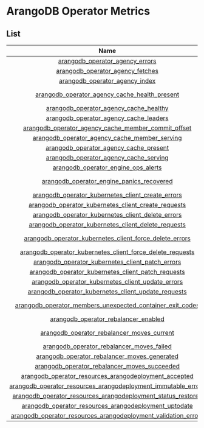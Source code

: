 # ArangoDB Operator Metrics

## List

|                                                                 Name                                                                  |     Namespace     |    Group     |  Type   | Description                                                                           |
|:-------------------------------------------------------------------------------------------------------------------------------------:|:-----------------:|:------------:|:-------:|:--------------------------------------------------------------------------------------|
|                                [arangodb_operator_agency_errors](./arangodb_operator_agency_errors.md)                                | arangodb_operator |    agency    | Counter | Current count of agency cache fetch errors                                            |
|                               [arangodb_operator_agency_fetches](./arangodb_operator_agency_fetches.md)                               | arangodb_operator |    agency    | Counter | Current count of agency cache fetches                                                 |
|                                 [arangodb_operator_agency_index](./arangodb_operator_agency_index.md)                                 | arangodb_operator |    agency    |  Gauge  | Current index of the agency cache                                                     |
|                  [arangodb_operator_agency_cache_health_present](./arangodb_operator_agency_cache_health_present.md)                  | arangodb_operator | agency_cache |  Gauge  | Determines if local agency cache health is present                                    |
|                         [arangodb_operator_agency_cache_healthy](./arangodb_operator_agency_cache_healthy.md)                         | arangodb_operator | agency_cache |  Gauge  | Determines if agency is healthy                                                       |
|                         [arangodb_operator_agency_cache_leaders](./arangodb_operator_agency_cache_leaders.md)                         | arangodb_operator | agency_cache |  Gauge  | Determines agency leader vote count                                                   |
|            [arangodb_operator_agency_cache_member_commit_offset](./arangodb_operator_agency_cache_member_commit_offset.md)            | arangodb_operator | agency_cache |  Gauge  | Determines agency member commit offset                                                |
|                  [arangodb_operator_agency_cache_member_serving](./arangodb_operator_agency_cache_member_serving.md)                  | arangodb_operator | agency_cache |  Gauge  | Determines if agency member is reachable                                              |
|                         [arangodb_operator_agency_cache_present](./arangodb_operator_agency_cache_present.md)                         | arangodb_operator | agency_cache |  Gauge  | Determines if local agency cache is present                                           |
|                         [arangodb_operator_agency_cache_serving](./arangodb_operator_agency_cache_serving.md)                         | arangodb_operator | agency_cache |  Gauge  | Determines if agency is serving                                                       |
|                            [arangodb_operator_engine_ops_alerts](./arangodb_operator_engine_ops_alerts.md)                            | arangodb_operator |    engine    | Counter | Counter for actions which requires ops attention                                      |
|                      [arangodb_operator_engine_panics_recovered](./arangodb_operator_engine_panics_recovered.md)                      | arangodb_operator |    engine    | Counter | Number of Panics recovered inside Operator reconciliation loop                        |
|              [arangodb_operator_kubernetes_client_create_errors](./arangodb_operator_kubernetes_client_create_errors.md)              | arangodb_operator |  kubernetes  | Counter | Counter for kubernetes Create request errors                                          |
|            [arangodb_operator_kubernetes_client_create_requests](./arangodb_operator_kubernetes_client_create_requests.md)            | arangodb_operator |  kubernetes  | Counter | Counter for kubernetes Create requests                                                |
|              [arangodb_operator_kubernetes_client_delete_errors](./arangodb_operator_kubernetes_client_delete_errors.md)              | arangodb_operator |  kubernetes  | Counter | Counter for kubernetes Delete request errors                                          |
|            [arangodb_operator_kubernetes_client_delete_requests](./arangodb_operator_kubernetes_client_delete_requests.md)            | arangodb_operator |  kubernetes  | Counter | Counter for kubernetes Delete requests                                                |
|        [arangodb_operator_kubernetes_client_force_delete_errors](./arangodb_operator_kubernetes_client_force_delete_errors.md)        | arangodb_operator |  kubernetes  | Counter | Counter for kubernetes ForceDelete request errors                                     |
|      [arangodb_operator_kubernetes_client_force_delete_requests](./arangodb_operator_kubernetes_client_force_delete_requests.md)      | arangodb_operator |  kubernetes  | Counter | Counter for kubernetes ForceDelete requests                                           |
|               [arangodb_operator_kubernetes_client_patch_errors](./arangodb_operator_kubernetes_client_patch_errors.md)               | arangodb_operator |  kubernetes  | Counter | Counter for kubernetes Patch request errors                                           |
|             [arangodb_operator_kubernetes_client_patch_requests](./arangodb_operator_kubernetes_client_patch_requests.md)             | arangodb_operator |  kubernetes  | Counter | Counter for kubernetes Patch requests                                                 |
|              [arangodb_operator_kubernetes_client_update_errors](./arangodb_operator_kubernetes_client_update_errors.md)              | arangodb_operator |  kubernetes  | Counter | Counter for kubernetes Update request errors                                          |
|            [arangodb_operator_kubernetes_client_update_requests](./arangodb_operator_kubernetes_client_update_requests.md)            | arangodb_operator |  kubernetes  | Counter | Counter for kubernetes Update requests                                                |
|      [arangodb_operator_members_unexpected_container_exit_codes](./arangodb_operator_members_unexpected_container_exit_codes.md)      | arangodb_operator |   members    | Counter | Counter of unexpected restarts in pod (Containers/InitContainers/EphemeralContainers) |
|                           [arangodb_operator_rebalancer_enabled](./arangodb_operator_rebalancer_enabled.md)                           | arangodb_operator |  rebalancer  |  Gauge  | Determines if rebalancer is enabled                                                   |
|                     [arangodb_operator_rebalancer_moves_current](./arangodb_operator_rebalancer_moves_current.md)                     | arangodb_operator |  rebalancer  |  Gauge  | Define how many moves are currently in progress                                       |
|                      [arangodb_operator_rebalancer_moves_failed](./arangodb_operator_rebalancer_moves_failed.md)                      | arangodb_operator |  rebalancer  | Counter | Define how many moves failed                                                          |
|                   [arangodb_operator_rebalancer_moves_generated](./arangodb_operator_rebalancer_moves_generated.md)                   | arangodb_operator |  rebalancer  | Counter | Define how many moves were generated                                                  |
|                   [arangodb_operator_rebalancer_moves_succeeded](./arangodb_operator_rebalancer_moves_succeeded.md)                   | arangodb_operator |  rebalancer  | Counter | Define how many moves succeeded                                                       |
|          [arangodb_operator_resources_arangodeployment_accepted](./arangodb_operator_resources_arangodeployment_accepted.md)          | arangodb_operator |  resources   |  Gauge  | Defines if ArangoDeployment has been accepted                                         |
|  [arangodb_operator_resources_arangodeployment_immutable_errors](./arangodb_operator_resources_arangodeployment_immutable_errors.md)  | arangodb_operator |  resources   | Counter | Counter for deployment immutable errors                                               |
|   [arangodb_operator_resources_arangodeployment_status_restores](./arangodb_operator_resources_arangodeployment_status_restores.md)   | arangodb_operator |  resources   | Counter | Counter for deployment status restored                                                |
|          [arangodb_operator_resources_arangodeployment_uptodate](./arangodb_operator_resources_arangodeployment_uptodate.md)          | arangodb_operator |  resources   |  Gauge  | Defines if ArangoDeployment is uptodate                                               |
| [arangodb_operator_resources_arangodeployment_validation_errors](./arangodb_operator_resources_arangodeployment_validation_errors.md) | arangodb_operator |  resources   | Counter | Counter for deployment validation errors                                              |
